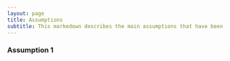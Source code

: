 ```yaml
---
layout: page
title: Assumptions
subtitle: This markedown describes the main assumptions that have been performed for the story
---
```


### Assumption 1
